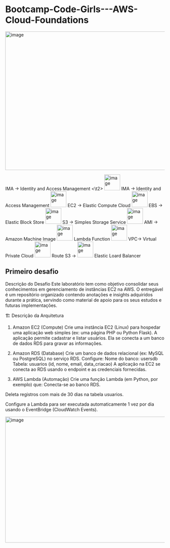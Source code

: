 # Bootcamp-Code-Girls---AWS-Cloud-Foundations
<img width="1118" height="438" alt="image" src="https://github.com/user-attachments/assets/72c1beb9-2184-4e7d-ae47-588ddfcc9aa2" />

<t2>IMA -> Identity and Access Management <\t2>
<img width="50" height="50" alt="image" src="https://github.com/user-attachments/assets/60be57a8-3053-4ede-b757-01a82a4dc10a" /> IMA -> Identity and Access Management 
<img width="50" height="50" alt="image" src="https://github.com/user-attachments/assets/46f8d8e3-e549-411d-998a-9a78152fe30d" /> EC2 -> Elastic Compute Cloud 
<img width="50" height="50" alt="image" src="https://github.com/user-attachments/assets/70b1f1f4-26e7-4e5c-a1b9-e240338d779b" /> EBS -> Elastic Block Store 
<img width="50" height="50" alt="image" src="https://github.com/user-attachments/assets/be49f31e-5eed-4b8c-95e0-559e6436934c" /> S3 -> Simples Storage Service 
<img width="50" height="50" alt="image" src="https://github.com/user-attachments/assets/6e20a4e9-00a1-468e-9eff-2333706854d5" /> AMI -> Amazon Machine Image 
<img width="50" height="50" alt="image" src="https://github.com/user-attachments/assets/cf93f3ee-7375-460c-ba88-3f55e7d5e0b7" /> Lambda Function 
<img width="50" height="50" alt="image" src="https://github.com/user-attachments/assets/fd94a2eb-0e41-4d2b-822e-b8ffc70d16a0" /> VPC-> Virtual Private Cloud
<img width="50" height="50" alt="image" src="https://github.com/user-attachments/assets/16b675cc-1bf8-4f35-a09b-abd7013b8389" /> Route S3 -> 
<img width="50" height="50" alt="image" src="https://github.com/user-attachments/assets/9cabf3bf-66a4-445d-88f9-a4529f23efa3" /> Elastic Loard Balancer






## Primeiro desafio 
Descrição do Desafio
Este laboratório tem como objetivo consolidar seus conhecimentos em gerenciamento de instâncias EC2 na AWS. O entregável é um repositório organizado contendo anotações e insights adquiridos durante a prática, servindo como material de apoio para os seus estudos e futuras implementações.

🏗️ Descrição da Arquitetura
1. Amazon EC2 (Compute)
Crie uma instância EC2 (Linux) para hospedar uma aplicação web simples (ex: uma página PHP ou Python Flask).
A aplicação permite cadastrar e listar usuários.
Ela se conecta a um banco de dados RDS para gravar as informações.

2. Amazon RDS (Database)
Crie um banco de dados relacional (ex: MySQL ou PostgreSQL) no serviço RDS.
Configure:
Nome do banco: usersdb
Tabela: usuarios (id, nome, email, data_criacao)
A aplicação na EC2 se conecta ao RDS usando o endpoint e as credenciais fornecidas.

3. AWS Lambda (Automação)
Crie uma função Lambda (em Python, por exemplo) que:
Conecta-se ao banco RDS.

Deleta registros com mais de 30 dias na tabela usuarios.

Configure a Lambda para ser executada automaticamente 1 vez por dia usando o EventBridge (CloudWatch Events).


<img width="730" height="398" alt="image" src="https://github.com/user-attachments/assets/242c5fd2-af6b-41a0-ab6c-0012fdc7812e" />

